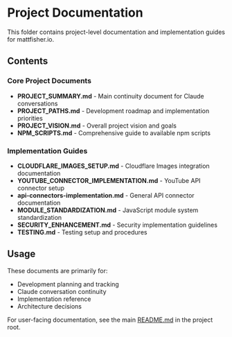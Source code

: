 # Project Documentation

This folder contains project-level documentation and implementation guides for mattfisher.io.

## Contents

### Core Project Documents
- **PROJECT_SUMMARY.md** - Main continuity document for Claude conversations
- **PROJECT_PATHS.md** - Development roadmap and implementation priorities 
- **PROJECT_VISION.md** - Overall project vision and goals
- **NPM_SCRIPTS.md** - Comprehensive guide to available npm scripts

### Implementation Guides
- **CLOUDFLARE_IMAGES_SETUP.md** - Cloudflare Images integration documentation
- **YOUTUBE_CONNECTOR_IMPLEMENTATION.md** - YouTube API connector setup
- **api-connectors-implementation.md** - General API connector documentation
- **MODULE_STANDARDIZATION.md** - JavaScript module system standardization
- **SECURITY_ENHANCEMENT.md** - Security implementation guidelines
- **TESTING.md** - Testing setup and procedures

## Usage

These documents are primarily for:
- Development planning and tracking
- Claude conversation continuity
- Implementation reference
- Architecture decisions

For user-facing documentation, see the main [README.md](../README.md) in the project root.
